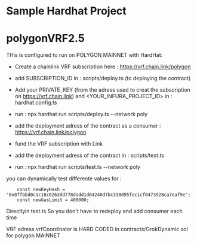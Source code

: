 # Sample Hardhat Project
# polygonVRF2.5

THis is configured to run on POLYGON MAINNET with HardHat: 

- Create a chainlink VRF subscription here : https://vrf.chain.link/polygon 

- add SUBSCRIPTION_ID in : scripts/deploy.ts (to deploying the contract)

- Add your PRIVATE_KEY (from the adress used to creat the subscription on https://vrf.chain.link) and <YOUR_INFURA_PROJECT_ID> in : hardhat.config.ts

- run : npx hardhat run scripts/deploy.ts --network poly

- add the deployment adress of the contract as a consumer : https://vrf.chain.link/polygon

- fund the VRF subscription with Link 

- add the deployment adress of the contract in : scripts/test.ts

- run : npx hardhat run scripts/test.ts --network poly

you can dynamically test differente values for :

        const newKeyHash = "0x0ffbbd0c1c18c0263dd778dadd1d64240d7bc338d95fec1cf0473928ca7eaf9e";
        const newGasLimit = 400000; 

Directlyin test.ts
So you don't have to redeploy and add consumer each time

VRF adress vrfCoordinator is HARD CODED in contracts/GrokDynamic.sol for polygon MAINNET

